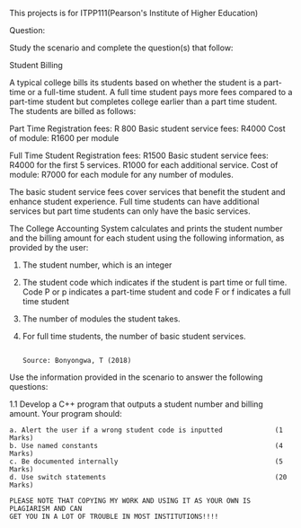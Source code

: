 This projects is for ITPP111(Pearson's Institute of Higher Education)

Question:

Study the scenario and complete the question(s) that follow:

Student Billing

A typical college bills its students based on whether the student is a part-time or a full-time
student. A full time student pays more fees compared to a part-time student but completes
college earlier than a part time student. The students are billed as follows:

Part Time
Registration fees: R 800
Basic student service fees: R4000
Cost of module: R1600 per module

Full Time Student
Registration fees: R1500
Basic student service fees: R4000 for the first 5 services. R1000 for each additional service.
Cost of module: R7000 for each module for any number of modules.

The basic student service fees cover services that benefit the student and enhance student
experience. Full time students can have additional services but part time students can only
have the basic services.

The College Accounting System calculates and prints the student number and the billing
amount for each student using the following information, as provided by the user:
1. The student number, which is an integer
2. The student code which indicates if the student is part time or full time. Code P or p
indicates a part-time student and code F or f indicates a full time student
3. The number of modules the student takes.
4. For full time students, the number of basic student services.

                                                                      Source: Bonyongwa, T (2018)

Use the information provided in the scenario to answer the following questions:

1.1 Develop a C++ program that outputs a student number and billing amount. Your program
    should:

    a. Alert the user if a wrong student code is inputted             (1 Marks)
    b. Use named constants                                            (4 Marks)
    c. Be documented internally                                       (5 Marks)
    d. Use switch statements                                          (20 Marks)






```
PLEASE NOTE THAT COPYING MY WORK AND USING IT AS YOUR OWN IS PLAGIARISM AND CAN
GET YOU IN A LOT OF TROUBLE IN MOST INSTITUTIONS!!!! 
```
